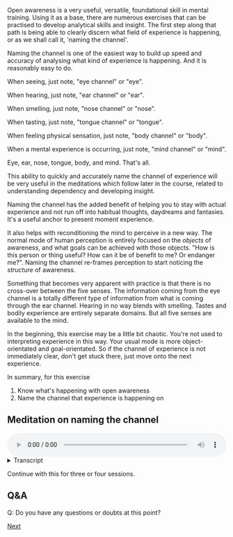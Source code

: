 Open awareness is a very useful, versatile, foundational skill in mental training. Using it as a base, there are numerous exercises that can be practised to develop analytical skills and insight. The first step along that path is being able to clearly discern what field of experience is happening, or as we shall call it, 'naming the channel'.

Naming the channel is one of the easiest way to build up speed and accuracy of analysing what kind of experience is happening. And it is reasonably easy to do.

When seeing, just note, "eye channel" or "eye".

When hearing, just note, "ear channel" or "ear".

When smelling, just note, "nose channel" or "nose".

When tasting, just note, "tongue channel" or "tongue".

When feeling physical sensation, just note, "body channel" or "body".

When a mental experience is occurring, just note, "mind channel" or "mind".

Eye, ear, nose, tongue, body, and mind. That's all.

This ability to quickly and accurately name the channel of experience will be very useful in the meditations which follow later in the course, related to understanding dependency and developing insight.

Naming the channel has the added benefit of helping you to stay with actual experience and not run off into habitual thoughts, daydreams and fantasies. It's a useful anchor to present moment experience.

It also helps with reconditioning the mind to perceive in a new way. The normal mode of human perception is entirely focused on the *objects* of awareness, and what goals can be achieved with those objects. "How is this person or thing useful? How can it be of benefit to me? Or endanger me?". Naming the channel re-frames perception to start noticing the *structure* of awareness.

Something that becomes very apparent with practice is that there is no cross-over between the five senses. The information coming from the eye channel is a totally different type of information from what is coming through the ear channel. Hearing in no way blends with smelling. Tastes and bodily experience are entirely separate domains. But all five senses are available to the mind.

In the beginning, this exercise may be a little bit chaotic. You're not used to interpreting experience in this way. Your usual mode is more object-orientated and goal-orientated. So if the channel of experience is not immediately clear, don't get stuck there, just move onto the next experience.

In summary, for this exercise

1. Know what's happening with open awareness
2. Name the channel that experience is happening on
## Meditation on naming the channel


<audio controls style="width: 100%; max-width: 600px;">
    <source src="assets/audio/9. Name the Channel.mp3" type="audio/mpeg">
</audio>



<details>
<summary>Transcript</summary>

This is an awareness exercise, naming the channel of experience.

Firstly, establish open awareness.

Calmly, know whatever is happening right now.

Be receptive to whatever comes up, you're not choosing to have this or that experience. Just notice whatever is prominent right now, and give your full attention to that.

Experiences come up, change and disappear to be replaced by the next one. Allow your attention to move fluidly from one experience to the next.

---
Every single experience is happening within its own field. Just for a moment, note which field it belongs to. Name the channel.

Note all sights as "eye channel" or "eye" for short.

Note all sounds as "ear channel" or "ear" for short.

Note all smells as "nose channel" or "nose" for short.

Note all tastes as "tongue channel" or "tongue" for short.

Note all physical sensations as "body channel" or "body" for short.

Note all mental experiences as "mind channel" or "mind" for short.

Know each experience and name the channel of experience.

---
Know what is happening and name the channel it is happening on.

---
While seeing a sight, know that this is seeing, the sense of sight, this experience is happening on the eye channel. Pay attention to *all* the information coming in on the eye channel.

While hearing a sound, know that this is the sense of hearing, this experience is on the ear channel. Pay attention to *all* the information coming in on the ear channel.

When smelling a scent, know that this is the sense of smell, this experience is on the nose channel. Pay attention to *all* the information coming in on the nose channel.

When tasting a flavour, know that this is the sense of taste, this experience is on the tongue channel. Pay attention to *all* the information coming in on the tongue channel.

While feeling a physical sensation, know this is the sense of touch, this experience is on the body channel. Pay attention to *all* the information coming in on the body channel.

While thinking a thought, or having any other mental experience, know this is the sense of mind, this experience is happening on the mind channel. Pay attention to *all* the information coming in on the mind channel.

Clearly know each experience, briefly name the field, and come back to the experience at hand.

---
If naming the channel gets tiring or difficult, come back to simple open awareness for a minute, calmly knowing what is happening as it is happening.

You may also find the opposite, that naming the channel gives a very powerful boost to the clarity of mindfulness. If that's the case please continue with it.

---
Know each experience and name the channel of each experience.

---
Know each experience as it occurs, and mentally note the name of the sense field.

---
If you are only able to name the channel every ten seconds, then name it every ten seconds.

If you are able to name the channel once a second, then name it once a second.

If you are able to name the channel ten times a second, then name it ten times a second.

---
Keep following experiences as they occur.

Keep naming the channel of the experience.


</details>


Continue with this for three or four sessions.

## Q&A

Q: Do you have any questions or doubts at this point?


<a href="2.3. Dual Experiences.html">Next</a>

